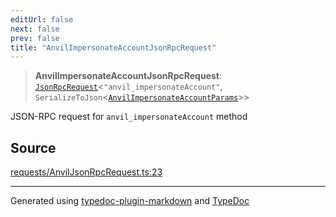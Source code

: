 ```yaml
---
editUrl: false
next: false
prev: false
title: "AnvilImpersonateAccountJsonRpcRequest"
---
```


> **AnvilImpersonateAccountJsonRpcRequest**: [`JsonRpcRequest`](/generated/tevm/jsonrpc/type-aliases/jsonrpcrequest/)\<`"anvil_impersonateAccount"`, `SerializeToJson`\<[`AnvilImpersonateAccountParams`](/generated/tevm/actions-types/type-aliases/anvilimpersonateaccountparams/)\>\>

JSON-RPC request for `anvil_impersonateAccount` method

## Source

[requests/AnvilJsonRpcRequest.ts:23](https://github.com/evmts/tevm-monorepo/blob/main/packages/procedures-spec/src/requests/AnvilJsonRpcRequest.ts#L23)

***
Generated using [typedoc-plugin-markdown](https://www.npmjs.com/package/typedoc-plugin-markdown) and [TypeDoc](https://typedoc.org/)
